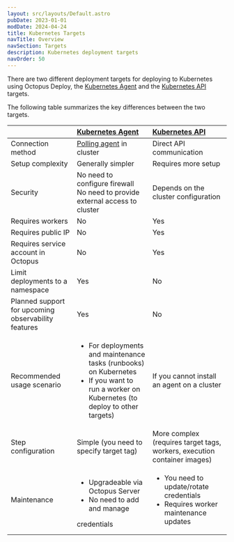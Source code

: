 ```yaml
---
layout: src/layouts/Default.astro
pubDate: 2023-01-01
modDate: 2024-04-24
title: Kubernetes Targets
navTitle: Overview
navSection: Targets
description: Kubernetes deployment targets
navOrder: 50
---
```


There are two different deployment targets for deploying to Kubernetes using Octopus Deploy, the [Kubernetes Agent](/docs/infrastructure/deployment-targets/kubernetes/kubernetes-agent) and the [Kubernetes API](/docs/infrastructure/deployment-targets/kubernetes/kubernetes-api) targets.

The following table summarizes the key differences between the two targets.

|                                                      | [Kubernetes Agent](/docs/infrastructure/deployment-targets/kubernetes/kubernetes-agent)                                                                         | [Kubernetes API](/docs/infrastructure/deployment-targets/kubernetes/kubernetes-api)                 |
| :--------------------------------------------------- | :-------------------------------------------------------------------------------------------------------------------------------------------------------------- | :-------------------------------------------------------------------------------------------------- |
| Connection method                                    | [Polling agent](/docs/infrastructure/deployment-targets/tentacle/tentacle-communication#polling-tentacles) in cluster                                                                                                                                        | Direct API communication                                                                            |
| Setup complexity                                     | Generally simpler                                                                                                                                               | Requires more setup                                                                                 |
| Security                                             | No need to configure firewall<br />No need to provide external access to cluster                                                                                | Depends on the cluster configuration                                                                |
| Requires workers                                     | No                                                                                                                                                              | Yes                                                                                                 |
| Requires public IP                                   | No                                                                                                                                                              | Yes                                                                                                 |
| Requires service account in Octopus                  | No                                                                                                                                                              | Yes                                                                                                 |
| Limit deployments to a namespace                     | Yes                                                                                                                                                             | No                                                                                                  |
| Planned support for upcoming observability  features | Yes                                                                                                                                                             | No                                                                                                  |
| Recommended usage scenario                           | <ul><li>For deployments and maintenance tasks (runbooks) on Kubernetes</li><li>If you want to run a worker on Kubernetes (to deploy to other targets)</li></ul> | If you cannot install an agent on a cluster                                                         |
| Step configuration                                   | Simple (you need to specify target tag)                                                                                                                         | More complex (requires target tags, workers, execution container images)                            |
| Maintenance                                          | <ul><li>Upgradeable via Octopus Server</li><li>No need to add and manage</li></ul> credentials                                                                   | <ul><li>You need to update/rotate credentials</li><li>Requires worker maintenance updates</li></ul> |
